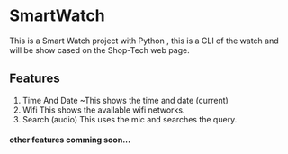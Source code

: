 # SmartWatch
This is a Smart Watch project with Python , this is a CLI of the watch and will be show cased on the Shop-Tech web page.

## Features 
1. Time And Date
    ~This shows the time and date (current)
2. Wifi
    This shows the available wifi networks.
3. Search (audio)
    This uses the mic and searches the query.
#### other features comming soon... 

 
